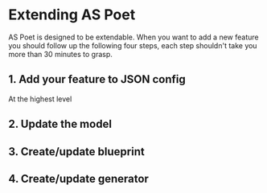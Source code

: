 # Extending AS Poet

AS Poet is designed to be extendable. When you want to add a new feature you should follow up the following four steps, each step shouldn't take you more than 30 minutes to grasp.

## 1. Add your feature to JSON config
At the highest level 




## 2. Update the model

## 3. Create/update blueprint

## 4. Create/update generator
